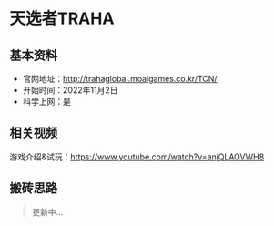 # 天选者TRAHA

## 基本资料

- 官网地址：http://trahaglobal.moaigames.co.kr/TCN/
- 开始时间：2022年11月2日
- 科学上网：是

## 相关视频

游戏介绍&试玩：https://www.youtube.com/watch?v=anjQLAOVWH8

## 搬砖思路

> 更新中...
